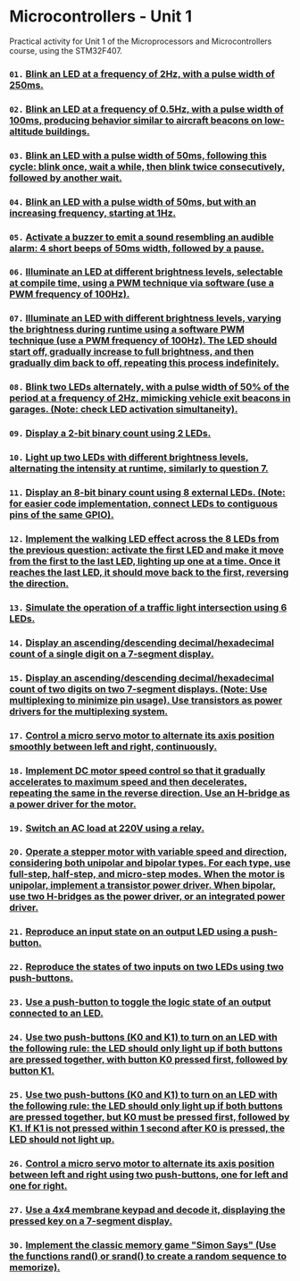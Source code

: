 # Microcontrollers - Unit 1
Practical activity for Unit 1 of the Microprocessors and Microcontrollers course, using the STM32F407.

### `01.` [Blink an LED at a frequency of 2Hz, with a pulse width of 250ms.](questoesPraticas/questao01.md)

### `02.` [Blink an LED at a frequency of 0.5Hz, with a pulse width of 100ms, producing behavior similar to aircraft beacons on low-altitude buildings.](questoesPraticas/questao02.md)

### `03.` [Blink an LED with a pulse width of 50ms, following this cycle: blink once, wait a while, then blink twice consecutively, followed by another wait.](questoesPraticas/questao03.md)

### `04.` [Blink an LED with a pulse width of 50ms, but with an increasing frequency, starting at 1Hz.](questoesPraticas/questao04.md)

### `05.` [Activate a buzzer to emit a sound resembling an audible alarm: 4 short beeps of 50ms width, followed by a pause.](questoesPraticas/questao05.md)

### `06.` [Illuminate an LED at different brightness levels, selectable at compile time, using a PWM technique via software (use a PWM frequency of 100Hz).](questoesPraticas/questao06.md)

### `07.` [Illuminate an LED with different brightness levels, varying the brightness during runtime using a software PWM technique (use a PWM frequency of 100Hz). The LED should start off, gradually increase to full brightness, and then gradually dim back to off, repeating this process indefinitely.](questoesPraticas/questao07.md)

### `08.` [Blink two LEDs alternately, with a pulse width of 50% of the period at a frequency of 2Hz, mimicking vehicle exit beacons in garages. (Note: check LED activation simultaneity).](questoesPraticas/questao08.md)

### `09.` [Display a 2-bit binary count using 2 LEDs.](questoesPraticas/questao09.md)

### `10.` [Light up two LEDs with different brightness levels, alternating the intensity at runtime, similarly to question 7.](questoesPraticas/questao10.md)

### `11.` [Display an 8-bit binary count using 8 external LEDs. (Note: for easier code implementation, connect LEDs to contiguous pins of the same GPIO).](questoesPraticas/questao11.md)

### `12.` [Implement the walking LED effect across the 8 LEDs from the previous question: activate the first LED and make it move from the first to the last LED, lighting up one at a time. Once it reaches the last LED, it should move back to the first, reversing the direction.](questoesPraticas/questao12.md)

### `13.` [Simulate the operation of a traffic light intersection using 6 LEDs.](questoesPraticas/questao13.md)

### `14.` [Display an ascending/descending decimal/hexadecimal count of a single digit on a 7-segment display.](questoesPraticas/questao14.md)

### `15.` [Display an ascending/descending decimal/hexadecimal count of two digits on two 7-segment displays. (Note: Use multiplexing to minimize pin usage). Use transistors as power drivers for the multiplexing system.](questoesPraticas/questao15.md)

### `17.` [Control a micro servo motor to alternate its axis position smoothly between left and right, continuously.](questoesPraticas/questao17.md)

### `18.` [Implement DC motor speed control so that it gradually accelerates to maximum speed and then decelerates, repeating the same in the reverse direction. Use an H-bridge as a power driver for the motor.](questoesPraticas/questao18.md)

### `19.` [Switch an AC load at 220V using a relay.](questoesPraticas/questao19.md)

### `20.` [Operate a stepper motor with variable speed and direction, considering both unipolar and bipolar types. For each type, use full-step, half-step, and micro-step modes. When the motor is unipolar, implement a transistor power driver. When bipolar, use two H-bridges as the power driver, or an integrated power driver.](questoesPraticas/questao20.md)

### `21.` [Reproduce an input state on an output LED using a push-button.](questoesPraticas/questao21.md)

### `22.` [Reproduce the states of two inputs on two LEDs using two push-buttons.](questoesPraticas/questao22.md)

### `23.` [Use a push-button to toggle the logic state of an output connected to an LED.](questoesPraticas/questao23.md)

### `24.` [Use two push-buttons (K0 and K1) to turn on an LED with the following rule: the LED should only light up if both buttons are pressed together, with button K0 pressed first, followed by button K1.](questoesPraticas/questao24.md)

### `25.` [Use two push-buttons (K0 and K1) to turn on an LED with the following rule: the LED should only light up if both buttons are pressed together, but K0 must be pressed first, followed by K1. If K1 is not pressed within 1 second after K0 is pressed, the LED should not light up.](questoesPraticas/questao25.md)

### `26.` [Control a micro servo motor to alternate its axis position between left and right using two push-buttons, one for left and one for right.](questoesPraticas/questao26.md)

### `27.` [Use a 4x4 membrane keypad and decode it, displaying the pressed key on a 7-segment display.](questoesPraticas/questao27.md)

### `30.` [Implement the classic memory game "Simon Says" (Use the functions rand() or srand() to create a random sequence to memorize).](questoesPraticas/questao30.md)
